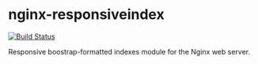 nginx-responsiveindex
=====================

[![Build Status](https://travis-ci.org/duganchen/ngx-responsiveindex.svg?branch=master)](https://travis-ci.org/duganchen/ngx-responsiveindex)

Responsive boostrap-formatted indexes module for the Nginx web server.
